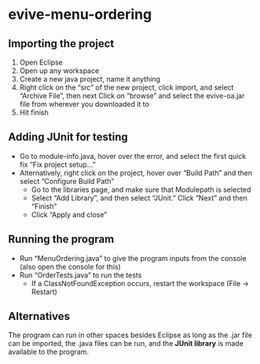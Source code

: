 # evive-menu-ordering

## Importing the project
1. Open Eclipse
2. Open up any workspace
3. Create a new java project, name it anything
4. Right click on the “src” of the new project, click import, and select “Archive File”, then next Click on “browse” and select the evive-oa.jar file from wherever you downloaded it to
5. Hit finish

## Adding JUnit for testing
* Go to module-info.java, hover over the error, and select the first quick fix “Fix project setup…”
* Alternatively, right click on the project, hover over “Build Path” and then select “Configure Build Path”
  - Go to the libraries page, and make sure that Modulepath is selected
  - Select “Add Library”, and then select “JUnit.” Click “Next” and then “Finish”
  - Click “Apply and close”

## Running the program
* Run “MenuOrdering.java” to give the program inputs from the console (also open the console for this)
* Run “OrderTests.java” to run the tests
  - If a ClassNotFoundException occurs, restart the workspace (File -> Restart)

## Alternatives
The program can run in other spaces besides Eclipse as long as the .jar file can be imported, the .java files can be run, and the **JUnit library** is made available to the program.
